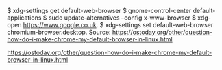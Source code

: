  

$ xdg-settings get default-web-browser
$ gnome-control-center default-applications
$ sudo update-alternatives –config x-www-browser
$ xdg-open https://www.google.co.uk.
$ xdg-settings set default-web-browser chromium-browser.desktop.
Source: https://ostoday.org/other/question-how-do-i-make-chrome-my-default-browser-in-linux.html


https://ostoday.org/other/question-how-do-i-make-chrome-my-default-browser-in-linux.html